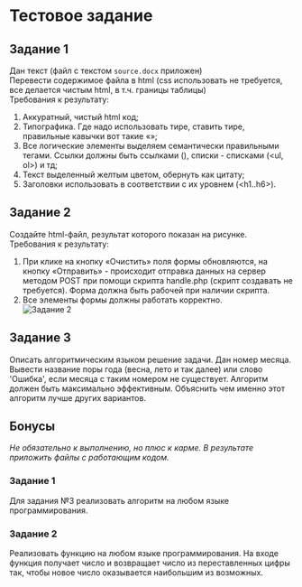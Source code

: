 # Тестовое задание
## Задание 1
Дан текст (файл с текстом `source.docx` приложен)  
Перевести содержимое файла в html (css использовать не требуется, все делается чистым html, в т.ч. границы таблицы)  
Требования к результату:
1. Аккуратный, чистый html код;  
2. Типографика. Где надо использовать тире, ставить тире, правильные кавычки вот такие «»;  
3. Все логические элементы выделяем семантически правильными тегами. Ссылки должны быть ссылками (<a>), списки - списками (<ul, ol>) и тд;  
4. Текст выделенный желтым цветом, обернуть как цитату;  
5. Заголовки использовать в соответствии с их уровнем (<h1..h6>).  

## Задание 2
Создайте html-файл, результат которого показан на рисунке.  
Требования к результату:
1. При клике на кнопку «Очистить» поля формы обновляются, на кнопку «Отправить» - происходит отправка данных на сервер методом POST при помощи скрипта handle.php (скрипт создавать не требуется). Форма должна быть рабочей при наличии скрипта.  
2. Все элементы формы должны работать корректно.  
![Задание 2](https://github.com/sashawins/html-code-probation-test/img/task.png)

## Задание 3
Описать алгоритмическим языком решение задачи. Дан номер месяца. Вывести название поры года (весна, лето и так далее) или слово 'Ошибка', если месяца с таким номером не
существует. Алгоритм должен быть максимально эффективным. Объяснить чем именно этот алгоритм лучше других вариантов.  

## Бонусы
_Не обязательно к выполнению, но плюс к карме. В результате приложить файлы с работающим кодом._

### Задание 1
Для задания №3 реализовать алгоритм на любом языке программирования.  

### Задание 2
Реализовать функцию на любом языке программирования. На входе функция получает число и возвращает число из переставленных цифры так, чтобы новое число оказывается наибольшим из возможных.
